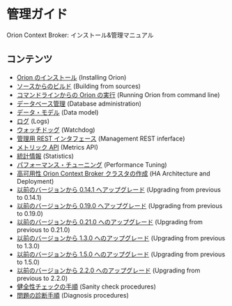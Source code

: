 
# 管理ガイド

Orion Context Broker: インストール&管理マニュアル

## コンテンツ

* [Orion のインストール](install.md) (Installing Orion)
* [ソースからのビルド](build_source.md) (Building from sources)
* [コマンドラインからの Orion の実行](cli.md) (Running Orion from command line)
* [データベース管理](database_admin.md) (Database administration)
* [データ・モデル](database_model.md) (Data model)
* [ログ](logs.md) (Logs)
* [ウォッチドッグ](watchdog.md) (Watchdog)
* [管理用 REST インタフェース](management_api.md) (Management REST inferface)
* [メトリック API](metrics_api.md) (Metrics API)
* [統計情報](statistics.md) (Statistics)
* [パフォーマンス・チューニング](perf_tuning.md) (Performance Tuning)
* [高可用性 Orion Context Broker クラスタの作成](extra/ha.md) (HA Architecture and Deployment)
* [以前のバージョンから 0.14.1 へアップグレード](upgrading_crossing_0-14-1.md) (Upgrading from previous to 0.14.1)
* [以前のバージョンから 0.19.0 へアップグレード](upgrading_crossing_0-19-0.md) (Upgrading from previous to 0.19.0)
* [以前のバージョンから 0.21.0 へのアップグレード](upgrading_crossing_0-21-0.md) (Upgrading from previous to 0.21.0)
* [以前のバージョンから 1.3.0 へのアップグレード](upgrading_crossing_1-3-0.md) (Upgrading from previous to 1.3.0)
* [以前のバージョンから 1.5.0 へのアップグレード](upgrading_crossing_1-5-0.md) (Upgrading from previous to 1.5.0)
* [以前のバージョンから 2.2.0 へのアップグレード](upgrading_crossing_2-2-0.md) (Upgrading from previous to 2.2.0)
* [健全性チェックの手順](sanity_check.md) (Sanity check procedures)
* [問題の診断手順](diagnosis.md) (Diagnosis procedures)
